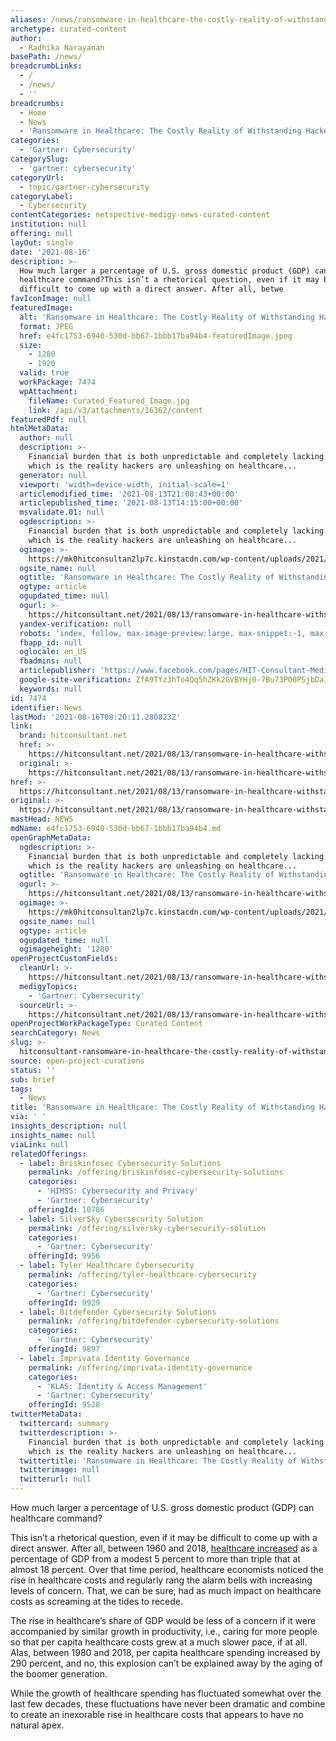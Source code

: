 ```yaml
---
aliases: /news/ransomware-in-healthcare-the-costly-reality-of-withstanding-hackers
archetype: curated-content
author:
  - Radhika Narayanan
basePath: /news/
breadcrumbLinks:
  - /
  - /news/
  - ''
breadcrumbs:
  - Home
  - News
  - 'Ransomware in Healthcare: The Costly Reality of Withstanding Hackers'
categories:
  - 'Gartner: Cybersecurity'
categorySlug:
  - 'gartner: cybersecurity'
categoryUrl:
  - topic/gartner-cybersecurity
categoryLabel:
  - Cybersecurity
contentCategories: netspective-medigy-news-curated-content
institution: null
offering: null
layOut: single
date: '2021-08-16'
description: >-
  How much larger a percentage of U.S. gross domestic product (GDP) can
  healthcare command?This isn’t a rhetorical question, even if it may be
  difficult to come up with a direct answer. After all, betwe
favIconImage: null
featuredImage:
  alt: 'Ransomware in Healthcare: The Costly Reality of Withstanding Hackers'
  format: JPEG
  href: e4fc1753-6940-530d-bb67-1bbb17ba94b4-featuredImage.jpeg
  size:
    - 1280
    - 1920
  valid: true
  workPackage: 7474
  wpAttachment:
    fileName: Curated_Featured_Image.jpg
    link: /api/v3/attachments/16362/content
featuredPdf: null
htmlMetaData:
  author: null
  description: >-
    Financial burden that is both unpredictable and completely lacking benefit,
    which is the reality hackers are unleashing on healthcare...
  generator: null
  viewport: 'width=device-width, initial-scale=1'
  articlemodified_time: '2021-08-13T21:08:43+00:00'
  articlepublished_time: '2021-08-13T14:15:00+00:00'
  msvalidate.01: null
  ogdescription: >-
    Financial burden that is both unpredictable and completely lacking benefit,
    which is the reality hackers are unleashing on healthcare...
  ogimage: >-
    https://mk0hitconsultan2lp7c.kinstacdn.com/wp-content/uploads/2021/08/security-4700815_1920.jpg
  ogsite_name: null
  ogtitle: 'Ransomware in Healthcare: The Costly Reality of Withstanding Hackers'
  ogtype: article
  ogupdated_time: null
  ogurl: >-
    https://hitconsultant.net/2021/08/13/ransomware-in-healthcare-withstanding-hackers/
  yandex-verification: null
  robots: 'index, follow, max-image-preview:large, max-snippet:-1, max-video-preview:-1'
  fbapp_id: null
  oglocale: en_US
  fbadmins: null
  articlepublisher: 'https://www.facebook.com/pages/HIT-Consultant-Media/302199219847409'
  google-site-verification: ZfA9TYzJhTo4Qq5hZKk2GVBYHj0-7Bu73PO0P5jbDaI
  keywords: null
id: 7474
identifier: News
lastMod: '2021-08-16T08:20:11.280823Z'
link:
  brand: hitconsultant.net
  href: >-
    https://hitconsultant.net/2021/08/13/ransomware-in-healthcare-withstanding-hackers/#.YRoeSYhKhPY
  original: >-
    https://hitconsultant.net/2021/08/13/ransomware-in-healthcare-withstanding-hackers/#.YRoeSYhKhPY
href: >-
  https://hitconsultant.net/2021/08/13/ransomware-in-healthcare-withstanding-hackers/#.YRoeSYhKhPY
original: >-
  https://hitconsultant.net/2021/08/13/ransomware-in-healthcare-withstanding-hackers/#.YRoeSYhKhPY
mastHead: NEWS
mdName: e4fc1753-6940-530d-bb67-1bbb17ba94b4.md
openGraphMetaData:
  ogdescription: >-
    Financial burden that is both unpredictable and completely lacking benefit,
    which is the reality hackers are unleashing on healthcare...
  ogtitle: 'Ransomware in Healthcare: The Costly Reality of Withstanding Hackers'
  ogurl: >-
    https://hitconsultant.net/2021/08/13/ransomware-in-healthcare-withstanding-hackers/
  ogimage: >-
    https://mk0hitconsultan2lp7c.kinstacdn.com/wp-content/uploads/2021/08/security-4700815_1920.jpg
  ogsite_name: null
  ogtype: article
  ogupdated_time: null
  ogimageheight: '1280'
openProjectCustomFields:
  cleanUrl: >-
    https://hitconsultant.net/2021/08/13/ransomware-in-healthcare-withstanding-hackers/#.YRoeSYhKhPY
  medigyTopics:
    - 'Gartner: Cybersecurity'
  sourceUrl: >-
    https://hitconsultant.net/2021/08/13/ransomware-in-healthcare-withstanding-hackers/#.YRoeSYhKhPY
openProjectWorkPackageType: Curated Content
searchCategory: News
slug: >-
  hitconsultant-ransomware-in-healthcare-the-costly-reality-of-withstanding-hackers
source: open-project-curations
status: ''
sub: brief
tags:
  - News
title: 'Ransomware in Healthcare: The Costly Reality of Withstanding Hackers'
via: ' '
insights_description: null
insights_name: null
viaLink: null
relatedOfferings:
  - label: Briskinfosec Cybersecurity Solutions
    permalink: /offering/briskinfosec-cybersecurity-solutions
    categories:
      - 'HIMSS: Cybersecurity and Privacy'
      - 'Gartner: Cybersecurity'
    offeringId: 10786
  - label: SilverSky Cybersecurity Solution
    permalink: /offering/silversky-cybersecurity-solution
    categories:
      - 'Gartner: Cybersecurity'
    offeringId: 9956
  - label: Tyler Healthcare Cybersecurity
    permalink: /offering/tyler-healthcare-cybersecurity
    categories:
      - 'Gartner: Cybersecurity'
    offeringId: 9929
  - label: Bitdefender Cybersecurity Solutions
    permalink: /offering/bitdefender-cybersecurity-solutions
    categories:
      - 'Gartner: Cybersecurity'
    offeringId: 9897
  - label: Imprivata Identity Governance
    permalink: /offering/imprivata-identity-governance
    categories:
      - 'KLAS: Identity & Access Management'
      - 'Gartner: Cybersecurity'
    offeringId: 9528
twitterMetaData:
  twittercard: summary
  twitterdescription: >-
    Financial burden that is both unpredictable and completely lacking benefit,
    which is the reality hackers are unleashing on healthcare...
  twittertitle: 'Ransomware in Healthcare: The Costly Reality of Withstanding Hackers'
  twitterimage: null
  twitterurl: null
---
```

<p>How much larger a percentage of U.S. gross domestic product (GDP) can healthcare command?</p><p>This isn’t a rhetorical question, even if it may be difficult to come up with a direct answer. After all, between 1960 and 2018,&nbsp;<a href="https://www.brookings.edu/research/a-dozen-facts-about-the-economics-of-the-u-s-health-care-system/">healthcare increased</a>&nbsp;as a percentage of GDP from a modest 5 percent to more than triple that at almost 18 percent. Over that time period, healthcare economists noticed the rise in healthcare costs and regularly rang the alarm bells with increasing levels of concern. That, we can be sure, had as much impact on healthcare costs as screaming at the tides to recede.</p><p>The rise in healthcare’s share of GDP would be less of a concern if it were accompanied by similar growth in productivity, i.e., caring for more people so that per capita healthcare costs grew at a much slower pace, if at all. Alas, between 1980 and 2018, per capita healthcare spending increased by 290 percent, and no, this explosion can’t be explained away by the aging of the boomer generation.</p><p>While the growth of healthcare spending has fluctuated somewhat over the last few decades, these fluctuations have never been dramatic and combine to create an inexorable rise in healthcare costs that appears to have no natural apex.</p>